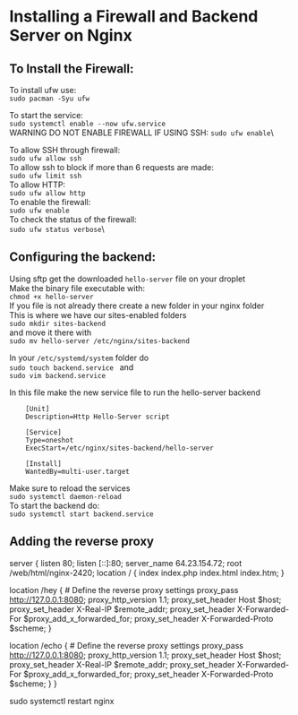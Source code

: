 # Installing a Firewall and Backend Server on Nginx
## To Install the Firewall:
To install ufw use:\
`sudo pacman -Syu ufw`

To start the service:\
`sudo systemctl enable --now ufw.service`\
WARNING DO NOT ENABLE FIREWALL IF USING SSH:
`sudo ufw enable`\

To allow SSH through firewall:\
`sudo ufw allow ssh`\
To allow ssh to block if more than 6 requests are made:\
`sudo ufw limit ssh`\
To allow HTTP:\
`sudo ufw allow http`\
To enable the firewall:\
`sudo ufw enable`\
To check the status of the firewall:\
`sudo ufw status verbose`\

## Configuring the backend:
Using sftp get the downloaded `hello-server` file on your droplet\
Make the binary file executable with: \
`chmod +x hello-server`\
If you file is not already there create a new folder in your nginx folder\
This is where we have our sites-enabled folders\
`sudo mkdir sites-backend`\
and move it there with\
`sudo mv hello-server /etc/nginx/sites-backend `

In your `/etc/systemd/system` folder do \
`sudo touch backend.service `
and \
`sudo vim backend.service`

In this file make the new service file to run the hello-server backend

```plaintext
    [Unit]
    Description=Http Hello-Server script

    [Service]
    Type=oneshot
    ExecStart=/etc/nginx/sites-backend/hello-server 

    [Install]
    WantedBy=multi-user.target
```
Make sure to reload the services\
`sudo systemctl daemon-reload`\
To start the backend do:\
`sudo systemctl start backend.service`

## Adding the reverse proxy
server {
    listen 80;
    listen [::]:80;
    server_name 64.23.154.72;
    root /web/html/nginx-2420;
    location / {
    index index.php index.html index.htm;
    }

location /hey {
        # Define the reverse proxy settings
        proxy_pass http://127.0.0.1:8080;
        proxy_http_version 1.1;
        proxy_set_header Host $host;
        proxy_set_header X-Real-IP $remote_addr;
        proxy_set_header X-Forwarded-For $proxy_add_x_forwarded_for;
        proxy_set_header X-Forwarded-Proto $scheme;
    }

location /echo {
        # Define the reverse proxy settings
        proxy_pass http://127.0.0.1:8080;
        proxy_http_version 1.1;
        proxy_set_header Host $host;
        proxy_set_header X-Real-IP $remote_addr;
        proxy_set_header X-Forwarded-For $proxy_add_x_forwarded_for;
        proxy_set_header X-Forwarded-Proto $scheme;
    }
}


sudo systemctl restart nginx